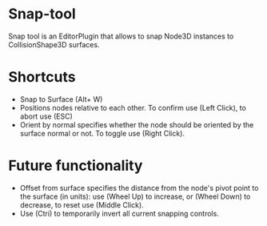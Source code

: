 # Snap-tool
Snap tool is an EditorPlugin that allows to snap Node3D instances to CollisionShape3D surfaces.


# Shortcuts
- Snap to Surface (Alt+ W)
- Positions nodes relative to each other. To confirm use (Left Click), to abort use (ESC)
- Orient by normal specifies whether the node should be oriented by the surface normal or not. To toggle use (Right Click). 


# Future functionality
- Offset from surface specifies the distance from the node's pivot point to the surface (in units): use (Wheel Up) to increase, or (Wheel Down) to decrease, to reset use (Middle Click).
- Use (Ctri) to temporarily invert all current snapping controls.

